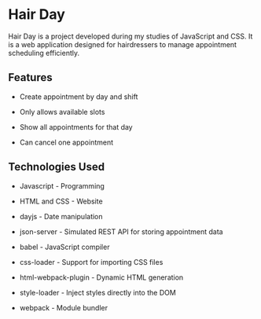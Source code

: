 # Hair Day

Hair Day is a project developed during my studies of JavaScript and CSS. 
It is a web application designed for hairdressers to manage appointment scheduling efficiently.

## Features

- Create appointment by day and shift

- Only allows available slots

- Show all appointments for that day

- Can cancel one appointment

## Technologies Used

- Javascript - Programming

- HTML and CSS - Website

- dayjs - Date manipulation

- json-server - Simulated REST API for storing appointment data

- babel - JavaScript compiler

- css-loader - Support for importing CSS files

- html-webpack-plugin - Dynamic HTML generation

- style-loader - Inject styles directly into the DOM

- webpack - Module bundler
